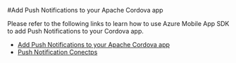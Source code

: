 <properties
   pageTitle="Add Push Notifications to your Apache Cordova app | Cordova"
   description="Add Push Notifications to your Apache Cordova app"
   services="na"
   documentationCenter=""
   authors="sureshja"
   tags=""/>
<tags ms.technology="cordova" ms.product="Visual Studio 2015"
   ms.service="na"
   ms.devlang="javascript"
   ms.topic="article"
   ms.tgt_pltfrm="mobile-multiple"
   ms.workload="na"
   ms.date="01/26/2016"
   ms.author="sureshja"/>
   
   
#Add Push Notifications to your Apache Cordova app

Please refer to the following links to learn how to use Azure Mobile App SDK to add Push Notifications to your Cordova app. 

- [Add Push Notifications to your Apache Cordova app](https://azure.microsoft.com/en-us/documentation/articles/app-service-mobile-cordova-get-started-push/) 
- [Push Notification Conectps](https://azure.microsoft.com/en-us/documentation/articles/notification-hubs-overview/)
